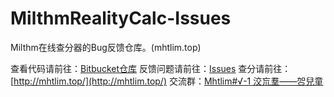 # MilthmRealityCalc-Issues
Milthm在线查分器的Bug反馈仓库。(mhtlim.top)

查看代码请前往：[Bitbucket仓库](https://bitbucket.org/lmsdscav/milthm-calculator-web/src)
反馈问题请前往：[Issues](https://github.com/4everDimensions/MilthmRealityCalc-Issues/issues)
查分请前往：[http://mhtlim.top/](http://mhtlim.top/)
交流群：[Mhtlim#√-1 洨巟羣——㔔兒童](https://qm.qq.com/q/Utb6sNDvki)
